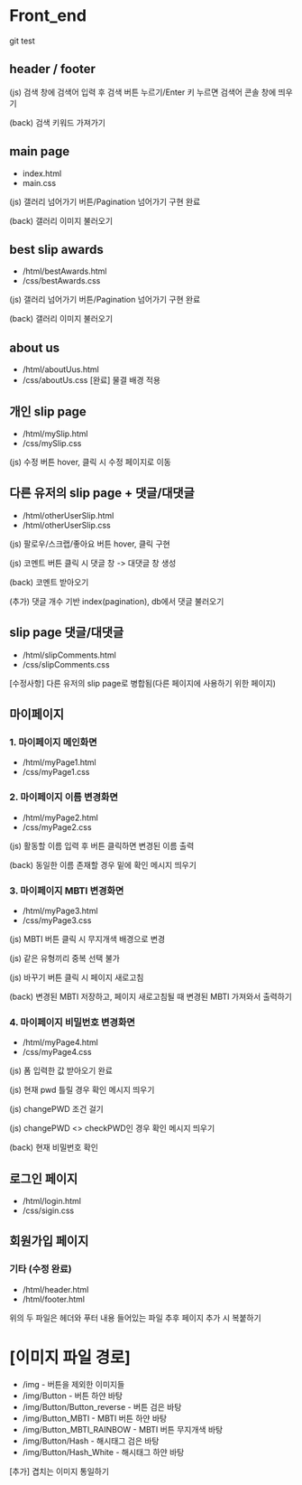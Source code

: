 # Front_end

git test

## header / footer

(js) 검색 창에 검색어 입력 후 검색 버튼 누르기/Enter 키 누르면 검색어 콘솔 창에 띄우기

(back) 검색 키워드 가져가기

## main page

- index.html
- main.css

(js) 갤러리 넘어가기 버튼/Pagination 넘어가기 구현 완료

(back) 갤러리 이미지 불러오기

## best slip awards

- /html/bestAwards.html
- /css/bestAwards.css

(js) 갤러리 넘어가기 버튼/Pagination 넘어가기 구현 완료

(back) 갤러리 이미지 불러오기

## about us

- /html/aboutUus.html
- /css/aboutUs.css
  [완료] 물결 배경 적용

## 개인 slip page

- /html/mySlip.html
- /css/mySlip.css

(js) 수정 버튼 hover, 클릭 시 수정 페이지로 이동

## 다른 유저의 slip page + 댓글/대댓글

- /html/otherUserSlip.html
- /html/otherUserSlip.css

(js) 팔로우/스크랩/좋아요 버튼 hover, 클릭 구현

(js) 코멘트 버튼 클릭 시 댓글 창 -> 대댓글 창 생성

(back) 코멘트 받아오기

(추가) 댓글 개수 기반 index(pagination), db에서 댓글 불러오기

## slip page 댓글/대댓글

- /html/slipComments.html
- /css/slipComments.css

[수정사항] 다른 유저의 slip page로 병합됨(다른 페이지에 사용하기 위한 페이지)

## 마이페이지

### 1. 마이페이지 메인화면

- /html/myPage1.html
- /css/myPage1.css

### 2. 마이페이지 이름 변경화면

- /html/myPage2.html
- /css/myPage2.css

(js) 활동할 이름 입력 후 버튼 클릭하면 변경된 이름 출력

(back) 동일한 이름 존재할 경우 밑에 확인 메시지 띄우기

### 3. 마이페이지 MBTI 변경화면

- /html/myPage3.html
- /css/myPage3.css

(js) MBTI 버튼 클릭 시 무지개색 배경으로 변경

(js) 같은 유형끼리 중복 선택 불가

(js) 바꾸기 버튼 클릭 시 페이지 새로고침

(back) 변경된 MBTI 저장하고, 페이지 새로고침될 때 변경된 MBTI 가져와서 출력하기

### 4. 마이페이지 비밀번호 변경화면

- /html/myPage4.html
- /css/myPage4.css

(js) 폼 입력한 값 받아오기 완료

(js) 현재 pwd 틀릴 경우 확인 메시지 띄우기

(js) changePWD 조건 걸기

(js) changePWD <> checkPWD인 경우 확인 메시지 띄우기

(back) 현재 비밀번호 확인

## 로그인 페이지

- /html/login.html
- /css/sigin.css

## 회원가입 페이지

### 기타 (수정 완료)

- /html/header.html
- /html/footer.html

위의 두 파일은 헤더와 푸터 내용 들어있는 파일
추후 페이지 추가 시 복붙하기

# [이미지 파일 경로]

- /img - 버튼을 제외한 이미지들
- /img/Button - 버튼 하얀 바탕
- /img/Button/Button_reverse - 버튼 검은 바탕
- /img/Button_MBTI - MBTI 버튼 하얀 바탕
- /img/Button_MBTI_RAINBOW - MBTI 버튼 무지개색 바탕
- /img/Button/Hash - 해시태그 검은 바탕
- /img/Button/Hash_White - 해시태그 하얀 바탕

[추가]
겹치는 이미지 통일하기

